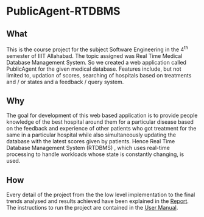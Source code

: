 # PublicAgent-RTDBMS

## What

This is the course project for the subject Software Engineering in the 4<sup>th</sup> semester of IIIT Allahabad. The topic assigned was Real Time Medical Database Management System. So we created a web application called PublicAgent for the given medical database. Features include, but not limited to, updation of scores, searching of hospitals based on treatments and / or states and a feedback / query system.

## Why

The goal for development of this web based application is to provide people knowledge of the best hospital around them for a particular disease based on the feedback and experience of other patients who got treatment for the same in a particular hospital while also simultaneously updating the database with the latest scores given by patients. Hence Real Time Database Management System (RTDBMS) , which uses real-time processing to handle workloads whose state is constantly changing, is used. 

## How

Every detail of the project from the the low level implementation to the final trends analysed and results achieved have been explained in the <a href=Report.pdf>Report</a>. The instructions to run the project are contained in the <a href=User-Manual.pdf>User Manual</a>.
